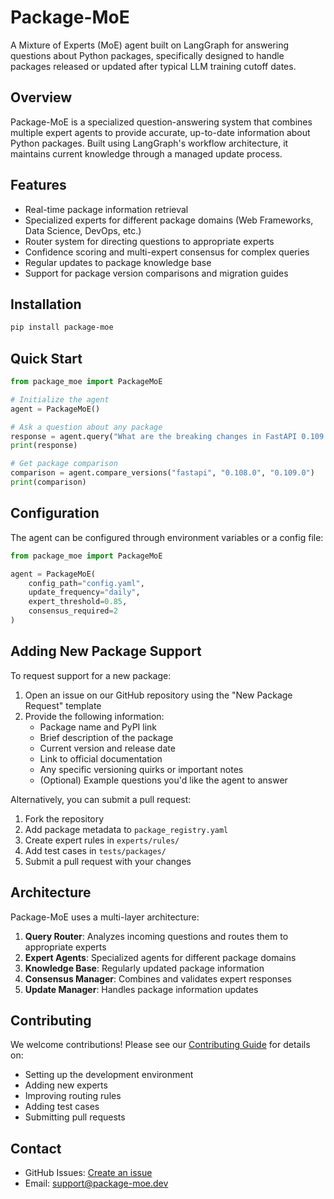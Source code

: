 # Package-MoE

A Mixture of Experts (MoE) agent built on LangGraph for answering questions about Python packages, specifically designed to handle packages released or updated after typical LLM training cutoff dates.

## Overview

Package-MoE is a specialized question-answering system that combines multiple expert agents to provide accurate, up-to-date information about Python packages. Built using LangGraph's workflow architecture, it maintains current knowledge through a managed update process.

## Features

- Real-time package information retrieval
- Specialized experts for different package domains (Web Frameworks, Data Science, DevOps, etc.)
- Router system for directing questions to appropriate experts
- Confidence scoring and multi-expert consensus for complex queries
- Regular updates to package knowledge base
- Support for package version comparisons and migration guides

## Installation

```bash
pip install package-moe
```

## Quick Start

```python
from package_moe import PackageMoE

# Initialize the agent
agent = PackageMoE()

# Ask a question about any package
response = agent.query("What are the breaking changes in FastAPI 0.109.0?")
print(response)

# Get package comparison
comparison = agent.compare_versions("fastapi", "0.108.0", "0.109.0")
print(comparison)
```

## Configuration

The agent can be configured through environment variables or a config file:

```python
from package_moe import PackageMoE

agent = PackageMoE(
    config_path="config.yaml",
    update_frequency="daily",
    expert_threshold=0.85,
    consensus_required=2
)
```

## Adding New Package Support

To request support for a new package:

1. Open an issue on our GitHub repository using the "New Package Request" template
2. Provide the following information:
   - Package name and PyPI link
   - Brief description of the package
   - Current version and release date
   - Link to official documentation
   - Any specific versioning quirks or important notes
   - (Optional) Example questions you'd like the agent to answer

Alternatively, you can submit a pull request:

1. Fork the repository
2. Add package metadata to `package_registry.yaml`
3. Create expert rules in `experts/rules/`
4. Add test cases in `tests/packages/`
5. Submit a pull request with your changes

## Architecture

Package-MoE uses a multi-layer architecture:

1. **Query Router**: Analyzes incoming questions and routes them to appropriate experts
2. **Expert Agents**: Specialized agents for different package domains
3. **Knowledge Base**: Regularly updated package information
4. **Consensus Manager**: Combines and validates expert responses
5. **Update Manager**: Handles package information updates

## Contributing

We welcome contributions! Please see our [Contributing Guide](CONTRIBUTING.md) for details on:

- Setting up the development environment
- Adding new experts
- Improving routing rules
- Adding test cases
- Submitting pull requests

<!-- ## License

This project is licensed under the MIT License - see the [LICENSE](LICENSE) file for details. -->

## Contact

- GitHub Issues: [Create an issue](https://github.com/yourusername/package-moe/issues)
- Email: support@package-moe.dev
<!-- - Discord: [Join our community](https://discord.gg/package-moe) -->

<!-- ## Acknowledgments

- LangGraph team for the workflow framework
- All package maintainers who help keep documentation updated
- Our contributors and the open source community -->
